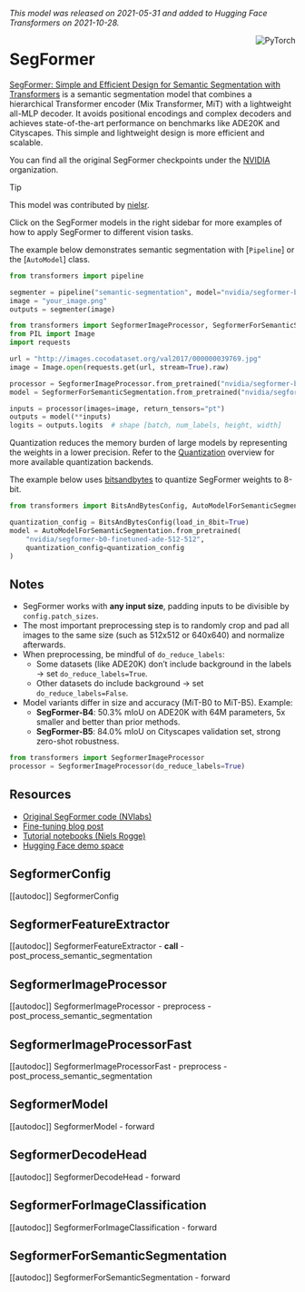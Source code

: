 <!--Copyright 2021 The HuggingFace Team. All rights reserved.

Licensed under the Apache License, Version 2.0 (the "License");
you may not use this file except in compliance with the License.
http://www.apache.org/licenses/LICENSE-2.0

Unless required by applicable law or agreed to in writing,
software distributed under the License is distributed on an "AS IS" BASIS,
WITHOUT WARRANTIES OR CONDITIONS OF ANY KIND, either express or implied.

⚠️ Note that this file is in Markdown but contains specific syntax
for our doc-builder (similar to MDX) that may not render properly
in your Markdown viewer.
-->
*This model was released on 2021-05-31 and added to Hugging Face Transformers on 2021-10-28.*

<div style="float: right;">
    <div class="flex flex-wrap space-x-1">
           <img alt="PyTorch" src="https://img.shields.io/badge/PyTorch-DE3412?style=flat&logo=pytorch&logoColor=white">
    </div>
</div>

# SegFormer

[SegFormer: Simple and Efficient Design for Semantic Segmentation with Transformers](https://huggingface.co/papers/2105.15203) is a semantic segmentation model that combines a hierarchical Transformer encoder (Mix Transformer, MiT) with a lightweight all-MLP decoder. It avoids positional encodings and complex decoders and achieves state-of-the-art performance on benchmarks like ADE20K and Cityscapes. This simple and lightweight design is more efficient and scalable.

You can find all the original SegFormer checkpoints under the [NVIDIA](https://huggingface.co/nvidia/models?search=segformer) organization.

> [!TIP]
> This model was contributed by [nielsr](https://huggingface.co/nielsr).
>
> Click on the SegFormer models in the right sidebar for more examples of how to apply SegFormer to different vision tasks.

The example below demonstrates semantic segmentation with [`Pipeline`] or the [`AutoModel`] class.

<hfoptions id="usage">
<hfoption id="Pipeline">

```python
from transformers import pipeline

segmenter = pipeline("semantic-segmentation", model="nvidia/segformer-b0-finetuned-ade-512-512")
image = "your_image.png"
outputs = segmenter(image)
```

</hfoption>
<hfoption id="AutoModel">

```python
from transformers import SegformerImageProcessor, SegformerForSemanticSegmentation
from PIL import Image
import requests

url = "http://images.cocodataset.org/val2017/000000039769.jpg"
image = Image.open(requests.get(url, stream=True).raw)

processor = SegformerImageProcessor.from_pretrained("nvidia/segformer-b0-finetuned-ade-512-512")
model = SegformerForSemanticSegmentation.from_pretrained("nvidia/segformer-b0-finetuned-ade-512-512")

inputs = processor(images=image, return_tensors="pt")
outputs = model(**inputs)
logits = outputs.logits  # shape [batch, num_labels, height, width]
```

</hfoption>

</hfoptions>

Quantization reduces the memory burden of large models by representing the weights in a lower precision. Refer to the [Quantization](../quantization/overview) overview for more available quantization backends.

The example below uses [bitsandbytes](https://huggingface.co/docs/transformers/main/en/quantization/bitsandbytes) to quantize SegFormer weights to 8-bit.

```python
from transformers import BitsAndBytesConfig, AutoModelForSemanticSegmentation

quantization_config = BitsAndBytesConfig(load_in_8bit=True)
model = AutoModelForSemanticSegmentation.from_pretrained(
    "nvidia/segformer-b0-finetuned-ade-512-512",
    quantization_config=quantization_config
)
```

## Notes

- SegFormer works with **any input size**, padding inputs to be divisible by `config.patch_sizes`.
- The most important preprocessing step is to randomly crop and pad all images to the same size (such as 512x512 or 640x640) and normalize afterwards.
- When preprocessing, be mindful of `do_reduce_labels`:
  - Some datasets (like ADE20K) don’t include background in the labels → set `do_reduce_labels=True`.
  - Other datasets do include background → set `do_reduce_labels=False`.
- Model variants differ in size and accuracy (MiT-B0 to MiT-B5). Example:
  - **SegFormer-B4**: 50.3% mIoU on ADE20K with 64M parameters, 5x smaller and better than prior methods.
  - **SegFormer-B5**: 84.0% mIoU on Cityscapes validation set, strong zero-shot robustness.

```python
from transformers import SegformerImageProcessor
processor = SegformerImageProcessor(do_reduce_labels=True)
```

## Resources

- [Original SegFormer code (NVlabs)](https://github.com/NVlabs/SegFormer)  
- [Fine-tuning blog post](https://huggingface.co/blog/fine-tune-segformer)  
- [Tutorial notebooks (Niels Rogge)](https://github.com/NielsRogge/Transformers-Tutorials/tree/master/SegFormer)  
- [Hugging Face demo space](https://huggingface.co/spaces/chansung/segformer-tf-transformers)  

## SegformerConfig

[[autodoc]] SegformerConfig

## SegformerFeatureExtractor

[[autodoc]] SegformerFeatureExtractor
    - __call__
    - post_process_semantic_segmentation

## SegformerImageProcessor

[[autodoc]] SegformerImageProcessor
    - preprocess
    - post_process_semantic_segmentation

## SegformerImageProcessorFast

[[autodoc]] SegformerImageProcessorFast
    - preprocess
    - post_process_semantic_segmentation

## SegformerModel

[[autodoc]] SegformerModel
    - forward

## SegformerDecodeHead

[[autodoc]] SegformerDecodeHead
    - forward

## SegformerForImageClassification

[[autodoc]] SegformerForImageClassification
    - forward

## SegformerForSemanticSegmentation

[[autodoc]] SegformerForSemanticSegmentation
    - forward
